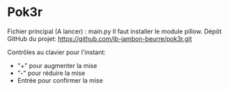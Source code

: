 # Pok3r

Fichier principal (A lancer) : main.py
Il faut installer le module pillow.
Dépôt GitHub du projet: https://github.com/jb-jambon-beurre/pok3r.git

Contrôles au clavier pour l'instant:
  - "+" pour augmenter la mise
  - "-" pour réduire la mise
  - Entrée pour confirmer la mise
